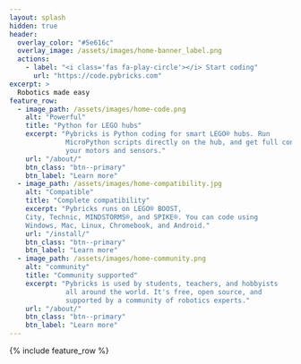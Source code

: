```yaml
---
layout: splash
hidden: true
header:
  overlay_color: "#5e616c"
  overlay_image: /assets/images/home-banner_label.png
  actions:
    - label: "<i class='fas fa-play-circle'></i> Start coding"
      url: "https://code.pybricks.com"
excerpt: >
  Robotics made easy
feature_row:
  - image_path: /assets/images/home-code.png
    alt: "Powerful"
    title: "Python for LEGO hubs"
    excerpt: "Pybricks is Python coding for smart LEGO® hubs. Run
              MicroPython scripts directly on the hub, and get full control of
              your motors and sensors."
    url: "/about/"
    btn_class: "btn--primary"
    btn_label: "Learn more"
  - image_path: /assets/images/home-compatibility.jpg
    alt: "Compatible"
    title: "Complete compatibility"
    excerpt: "Pybricks runs on LEGO® BOOST,
    City, Technic, MINDSTORMS®, and SPIKE®. You can code using
    Windows, Mac, Linux, Chromebook, and Android."
    url: "/install/"
    btn_class: "btn--primary"
    btn_label: "Learn more"
  - image_path: /assets/images/home-community.png
    alt: "community"
    title: "Community supported"
    excerpt: "Pybricks is used by students, teachers, and hobbyists
              all around the world. It's free, open source, and 
              supported by a community of robotics experts."
    url: "/about/"
    btn_class: "btn--primary"
    btn_label: "Learn more"      
---
```


{% include feature_row %}
